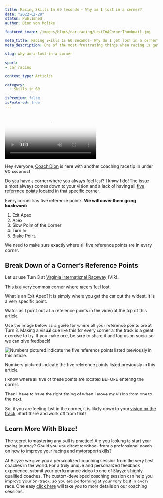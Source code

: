 ```yaml
---
title: Racing Skills In 60 Seconds - Why am I lost in a corner?
date: "2022-02-28"
status: Published
author: Dion von Moltke

featured_image: /images/blogs/car-racing/LostInACornerThumbnail.jpg

meta_title: Racing Skills In 60 Seconds- Why do I get lost in a corner?
meta_description: One of the most frustrating things when racing is getting lost in a corner. Use reference points and vision to help you through.

slug: why-am-i-lost-in-a-corner

sport:
- car racing

content_type: Articles

category:
  - Skills in 60

isPremium: false
isFeatured: true
---
```


<video class="mux-video" id="player" poster="https://image.mux.com/tr17isDeVKHW7nVlK6pZtSN00yLOXjWRNksGR3nIwQxw/thumbnail.png" controls>
	<source src="https://stream.mux.com/tr17isDeVKHW7nVlK6pZtSN00yLOXjWRNksGR3nIwQxw.m3u8" type="video/mp4" />
</video>

Hey everyone, [Coach Dion](https://blayze.io/coach/dion-von-moltke) is here with another coaching race tip in under 60 seconds!

Do you have a corner where you always feel lost? I know I do! The issue almost always comes down to your vision and a lack of having all [five reference points](https://blayze.io/blog/motorcycle/5-reference-points-for-every-corner-on-the-race-track) located in that specific corner.

Every corner has five reference points. **We will cover them going backward:**

1. Exit Apex
2. Apex
3. Slow Point of the Corner
4. Turn In
5. Brake Point.

We need to make sure exactly where all five reference points are in every corner.

## Break Down of a Corner’s Reference Points

Let us use Turn 3 at [Virginia International Raceway](https://blayze.io/blog/car-racing/top-3-mistakes-at-virginia-international-raceway) (VIR).

This is a very common corner where racers feel lost.

What is an Exit Apex? It is simply where you get the car out the widest. It is a very specific point.

Watch as I point out all 5 reference points in the video at the top of this article.

Use the image below as a guide for where all your reference points are at Turn 3. Making a visual cue like this for every corner at the track is a great exercise to try. If you make one, be sure to share it and tag us on social so we can give feedback!

![Numbers pictured indicate the five reference points listed previously in this article. ](https://blayze.io/assets/images/blogs/car-racing/5-reference-points-in-the-corner.jpg)

Numbers pictured indicate the five reference points listed previously in this article.

I know where all five of these points are located BEFORE entering the corner.

Then I have to have the right timing of when I move my vision from one to the next.

So, if you are feeling lost in the corner, it is likely down to your [vision on the track](https://blayze.io/blog/car-racing/vision-on-the-racetrack). Start there and work off from that!

## Learn More With Blaze!

The secret to mastering any skill is practice! Are you looking to start your racing journey? Could you use direct feedback from a professional coach on how to improve your racing and motorsport skills?

At Blayze we give you a personalized coaching session from the very best coaches in the world. For a truly unique and personalized feedback experience, submit your performance video to one of Blayze’s highly qualified coaches. The custom-developed coaching session can help you improve your on-track, so you are performing at your very best in every race. One easy [click here](https://blayze.io/pricing) will take you to more details on our coaching sessions.
